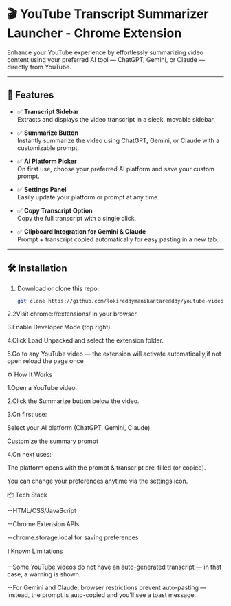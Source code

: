 # 🎬 YouTube Transcript Summarizer Launcher - Chrome Extension

Enhance your YouTube experience by effortlessly summarizing video content using your preferred AI tool — ChatGPT, Gemini, or Claude — directly from YouTube.
 
---

## 🚀 Features

- ✅ **Transcript Sidebar**  
  Extracts and displays the video transcript in a sleek, movable sidebar.

- ✅ **Summarize Button**  
  Instantly summarize the video using ChatGPT, Gemini, or Claude with a customizable prompt.

- ✅ **AI Platform Picker**  
  On first use, choose your preferred AI platform and save your custom prompt.

- ✅ **Settings Panel**  
  Easily update your platform or prompt at any time.

- ✅ **Copy Transcript Option**  
  Copy the full transcript with a single click.

- ✅ **Clipboard Integration for Gemini & Claude**  
  Prompt + transcript copied automatically for easy pasting in a new tab.

---

## 🛠️ Installation

1. Download or clone this repo:
   ```bash
   git clone https://github.com/lokireddymanikantaredddy/youtube-video-transcript-summarizer.git

2.2Visit chrome://extensions/ in your browser.

3.Enable Developer Mode (top right).

4.Click Load Unpacked and select the extension folder.

5.Go to any YouTube video — the extension will activate automatically,if not open reload the page once



⚙️ How It Works

1.Open a YouTube video.

2.Click the Summarize button below the video.

3.On first use:

   Select your AI platform (ChatGPT, Gemini, Claude)

   Customize the summary prompt

4.On next uses:

   The platform opens with the prompt & transcript pre-filled (or copied).

   You can change your preferences anytime via the settings icon.




📦 Tech Stack

--HTML/CSS/JavaScript

--Chrome Extension APIs

--chrome.storage.local for saving preferences



❗ Known Limitations

--Some YouTube videos do not have an auto-generated transcript — in that case, a warning is shown.

--For Gemini and Claude, browser restrictions prevent auto-pasting — instead, the prompt is auto-copied and you’ll see a toast message.
